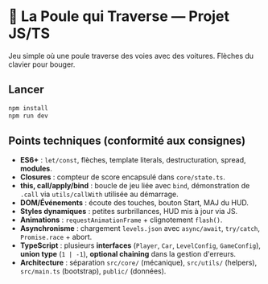 # 🐔 La Poule qui Traverse — Projet JS/TS
Jeu simple où une poule traverse des voies avec des voitures. Flèches du clavier pour bouger.

## Lancer
```bash
npm install
npm run dev
```

## Points techniques (conformité aux consignes)
- **ES6+** : `let/const`, flèches, template literals, destructuration, spread, **modules**.
- **Closures** : compteur de score encapsulé dans `core/state.ts`.
- **this, call/apply/bind** : boucle de jeu liée avec `bind`, démonstration de `.call` via `utils/callWith` utilisée au démarrage.
- **DOM/Événements** : écoute des touches, bouton Start, MAJ du HUD.
- **Styles dynamiques** : petites surbrillances, HUD mis à jour via JS.
- **Animations** : `requestAnimationFrame` + clignotement `flash()`.
- **Asynchronisme** : chargement `levels.json` avec `async/await`, `try/catch`, `Promise.race` + abort.
- **TypeScript** : plusieurs **interfaces** (`Player`, `Car`, `LevelConfig`, `GameConfig`), **union type** (`1 | -1`), **optional chaining** dans la gestion d'erreurs.
- **Architecture** : séparation `src/core/` (mécanique), `src/utils/` (helpers), `src/main.ts` (bootstrap), `public/` (données).
